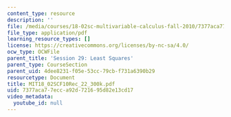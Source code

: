 ```yaml
---
content_type: resource
description: ''
file: /media/courses/18-02sc-multivariable-calculus-fall-2010/7377aca77ecca92d721695d82e13cd17_MIT18_02SCF10Rec_22_300k.pdf
file_type: application/pdf
learning_resource_types: []
license: https://creativecommons.org/licenses/by-nc-sa/4.0/
ocw_type: OCWFile
parent_title: 'Session 29: Least Squares'
parent_type: CourseSection
parent_uid: 4dee8231-f05e-53cc-79cb-f731a6390b29
resourcetype: Document
title: MIT18_02SCF10Rec_22_300k.pdf
uid: 7377aca7-7ecc-a92d-7216-95d82e13cd17
video_metadata:
  youtube_id: null
---
```

